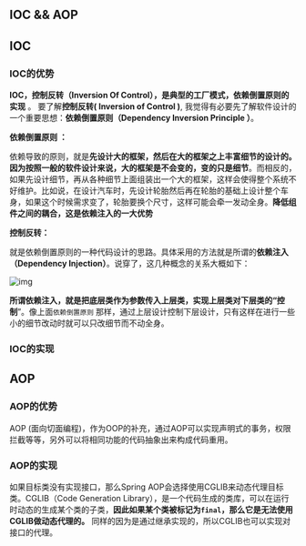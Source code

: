 ## IOC && AOP



## IOC   

### IOC的优势

**IOC，控制反转（Inversion Of Control），是典型的工厂模式，依赖倒置原则的实现**  。 要了解**控制反转( Inversion of Control )**, 我觉得有必要先了解软件设计的一个重要思想：**依赖倒置原则（Dependency Inversion Principle ）**。

**依赖倒置原则 ：** 

依赖导致的原则，就是**先设计大的框架，然后在大的框架之上丰富细节的设计的。因为按照一般的软件设计来说，大的框架是不会变的，变的只是细节**。而相反的，如果先设计细节，再从各种细节上面组装出一个大的框架，这样会使得整个系统不好维护。比如说，在设计汽车时，先设计轮胎然后再在轮胎的基础上设计整个车身，如果这个时候需求变了，轮胎要换个尺寸，这样可能会牵一发动全身。**降低组件之间的耦合，这是依赖注入的一大优势**

**控制反转：** 

  就是依赖倒置原则的一种代码设计的思路。具体采用的方法就是所谓的**依赖注入（Dependency Injection）**。说穿了，这几种概念的关系大概如下：

![img](https://pic1.zhimg.com/80/v2-ee924f8693cff51785ad6637ac5b21c1_hd.jpg) 

**所谓依赖注入，就是把底层类作为参数传入上层类，实现上层类对下层类的“控制**”。像上面`依赖倒置原则` 那样，通过上层设计控制下层设计，只有这样在进行一些小的细节改动时就可以只改细节而不动全身。

### IOC的实现



## AOP 

### AOP的优势

AOP (面向切面编程)，作为OOP的补充，通过AOP可以实现声明式的事务，权限拦截等等，另外可以将相同功能的代码抽象出来构成代码重用。

### AOP的实现

如果目标类没有实现接口，那么Spring AOP会选择使用CGLIB来动态代理目标类。CGLIB（Code Generation Library），是一个代码生成的类库，可以在运行时动态的生成某个类的子类，**因此如果某个类被标记为`final`，那么它是无法使用CGLIB做动态代理的。** 同样的因为是通过继承实现的，所以CGLIB也可以实现对接口的代理。

